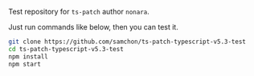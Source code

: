 Test repository for `ts-patch` author `nonara`.

Just run commands like below, then you can test it.

```bash
git clone https://github.com/samchon/ts-patch-typescript-v5.3-test
cd ts-patch-typescript-v5.3-test
npm install
npm start
```